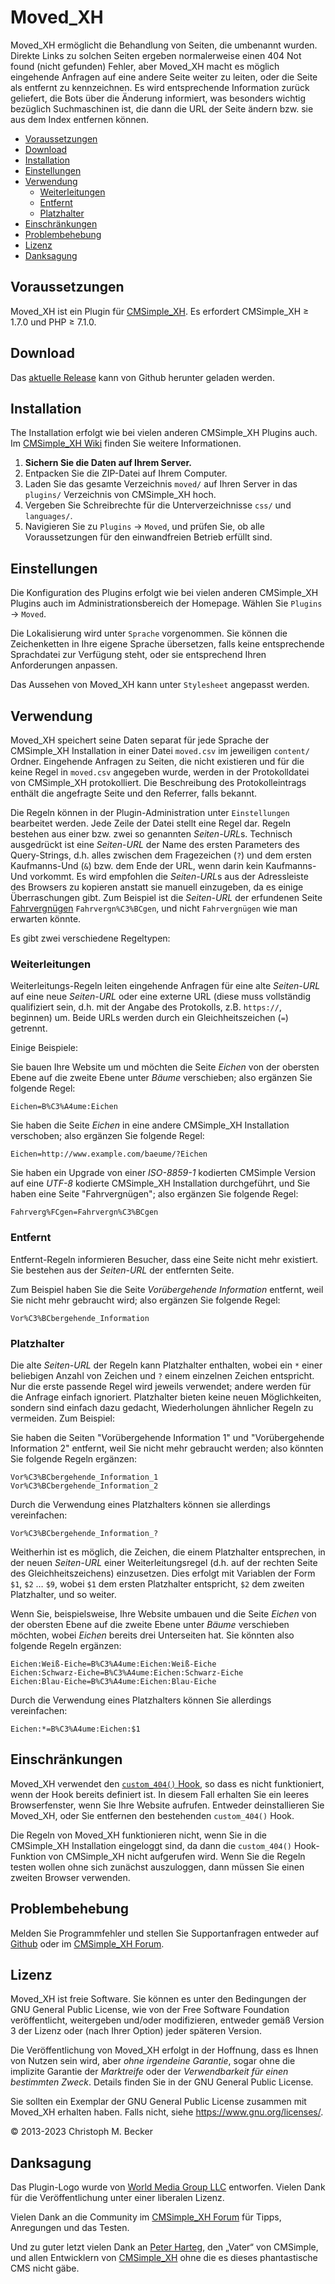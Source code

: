 # Moved_XH

Moved_XH ermöglicht die Behandlung von Seiten, die umbenannt wurden. Direkte
Links zu solchen Seiten ergeben normalerweise einen 404 Not found (nicht
gefunden) Fehler, aber Moved_XH macht es möglich eingehende Anfragen auf
eine andere Seite weiter zu leiten, oder die Seite als entfernt zu
kennzeichnen. Es wird entsprechende Information zurück geliefert, die Bots
über die Änderung informiert, was besonders wichtig bezüglich Suchmaschinen
ist, die dann die URL der Seite ändern bzw. sie aus dem Index entfernen
können.

- [Voraussetzungen](#voraussetzungen)
- [Download](#download)
- [Installation](#installation)
- [Einstellungen](#einstellungen)
- [Verwendung](#verwendung)
  - [Weiterleitungen](#weiterleitungen)
  - [Entfernt](#entfernt)
  - [Platzhalter](#platzhalter)
- [Einschränkungen](#einschränkungen)
- [Problembehebung](#problembehebung)
- [Lizenz](#lizenz)
- [Danksagung](#danksagung)

## Voraussetzungen

Moved_XH ist ein Plugin für [CMSimple_XH](https://www.cmsimple-xh.org/de/).
Es erfordert CMSimple_XH ≥ 1.7.0 und PHP ≥ 7.1.0.

## Download

Das [aktuelle Release](https://github.com/cmb69/moved_xh/releases/latest)
kann von Github herunter geladen werden.

## Installation

The Installation erfolgt wie bei vielen anderen CMSimple_XH Plugins auch.
Im [CMSimple_XH Wiki](https://wiki.cmsimple-xh.org/de/?fuer-anwender/arbeiten-mit-dem-cms/plugins)
finden Sie weitere Informationen.

1. **Sichern Sie die Daten auf Ihrem Server.**
1. Entpacken Sie die ZIP-Datei auf Ihrem Computer.
1. Laden Sie das gesamte Verzeichnis `moved/` auf Ihren Server in
   das `plugins/` Verzeichnis von CMSimple_XH hoch.
1. Vergeben Sie Schreibrechte für die Unterverzeichnisse `css/` und
   `languages/`.
1. Navigieren Sie zu `Plugins` → `Moved`, und prüfen Sie, ob alle
   Voraussetzungen für den einwandfreien Betrieb erfüllt sind.

## Einstellungen

Die Konfiguration des Plugins erfolgt wie bei vielen anderen
CMSimple_XH Plugins auch im Administrationsbereich der Homepage.
Wählen Sie `Plugins` → `Moved`.

Die Lokalisierung wird unter `Sprache` vorgenommen. Sie können die
Zeichenketten in Ihre eigene Sprache übersetzen, falls keine entsprechende
Sprachdatei zur Verfügung steht, oder sie entsprechend Ihren Anforderungen
anpassen.

Das Aussehen von Moved_XH kann unter `Stylesheet` angepasst werden.

## Verwendung

Moved_XH speichert seine Daten separat für jede Sprache der CMSimple_XH
Installation in einer Datei `moved.csv` im jeweiligen
`content/` Ordner. Eingehende Anfragen zu Seiten, die nicht
existieren und für die keine Regel in `moved.csv` angegeben
wurde, werden in der Protokolldatei von CMSimple_XH protokolliert. Die
Beschreibung des Protokolleintrags enthält die angefragte Seite und den
Referrer, falls bekannt.

Die Regeln können in der Plugin-Administration unter `Einstellungen`
bearbeitet werden. Jede Zeile der Datei stellt eine Regel dar. Regeln
bestehen aus einer bzw. zwei so genannten *Seiten-URL*s. Technisch
ausgedrückt ist eine *Seiten-URL* der Name des ersten Parameters des
Query-Strings, d.h. alles zwischen dem Fragezeichen (`?`) und dem
ersten Kaufmanns-Und (`&`) bzw. dem Ende der URL, wenn darin
kein Kaufmanns-Und vorkommt. Es wird empfohlen die *Seiten-URL*s aus
der Adressleiste des Browsers zu kopieren anstatt sie manuell einzugeben, da
es einige Überraschungen gibt. Zum Beispiel ist die *Seiten-URL* der
erfundenen Seite [Fahrvergnügen](https://www.example.com/?Fahrvergn%C3%BCgen)
`Fahrvergn%C3%BCgen`, und nicht `Fahrvergnügen` wie man erwarten könnte.

Es gibt zwei verschiedene Regeltypen:

### Weiterleitungen

Weiterleitungs-Regeln leiten eingehende Anfragen für eine alte
*Seiten-URL* auf eine neue *Seiten-URL* oder eine externe URL
(diese muss vollständig qualifiziert sein, d.h. mit der Angabe des
Protokolls, z.B. `https://`, beginnen) um. Beide URLs werden durch
ein Gleichheitszeichen (`=`) getrennt.

Einige Beispiele:

Sie bauen Ihre Website um und möchten die Seite *Eichen* von der obersten
Ebene auf die zweite Ebene unter *Bäume* verschieben; also ergänzen Sie
folgende Regel:

    Eichen=B%C3%A4ume:Eichen

Sie haben die Seite *Eichen* in eine andere CMSimple_XH Installation
verschoben; also ergänzen Sie folgende Regel:

    Eichen=http://www.example.com/baeume/?Eichen

Sie haben ein Upgrade von einer *ISO-8859-1* kodierten CMSimple Version
auf eine *UTF-8* kodierte CMSimple_XH Installation durchgeführt, und
Sie haben eine Seite "Fahrvergnügen"; also ergänzen Sie folgende Regel:

    Fahrverg%FCgen=Fahrvergn%C3%BCgen

### Entfernt

Entfernt-Regeln informieren Besucher, dass eine Seite nicht mehr existiert.
Sie bestehen aus der *Seiten-URL* der entfernten Seite.

Zum Beispiel haben Sie die Seite *Vorübergehende Information* entfernt, weil Sie nicht
mehr gebraucht wird; also ergänzen Sie folgende Regel:

    Vor%C3%BCbergehende_Information

### Platzhalter

Die alte *Seiten-URL* der Regeln kann Platzhalter enthalten, wobei ein
`*` einer beliebigen Anzahl von Zeichen und `?`
einem einzelnen Zeichen entspricht. Nur die erste passende Regel wird
jeweils verwendet; andere werden für die Anfrage einfach ignoriert.
Platzhalter bieten keine neuen Möglichkeiten, sondern sind einfach dazu
gedacht, Wiederholungen ähnlicher Regeln zu vermeiden.
Zum Beispiel:

Sie haben die Seiten "Vorübergehende Information 1" und "Vorübergehende
Information 2" entfernt, weil Sie nicht mehr gebraucht werden; also könnten
Sie folgende Regeln ergänzen:

    Vor%C3%BCbergehende_Information_1
    Vor%C3%BCbergehende_Information_2

Durch die Verwendung eines Platzhalters können sie allerdings vereinfachen:

    Vor%C3%BCbergehende_Information_?

Weitherhin ist es möglich, die Zeichen, die einem Platzhalter entsprechen,
in der neuen *Seiten-URL* einer Weiterleitungsregel (d.h. auf der
rechten Seite des Gleichheitszeichens) einzusetzen.
Dies erfolgt mit Variablen der Form `$1`, `$2` … `$9`,
wobei `$1` dem ersten Platzhalter entspricht,
`$2` dem zweiten Platzhalter, und so weiter.

Wenn Sie, beispielsweise, Ihre Website umbauen und die Seite *Eichen* von der obersten
Ebene auf die zweite Ebene unter *Bäume* verschieben möchten, wobei *Eichen* bereits
drei Unterseiten hat. Sie könnten also folgende Regeln ergänzen:

    Eichen:Weiß-Eiche=B%C3%A4ume:Eichen:Weiß-Eiche
    Eichen:Schwarz-Eiche=B%C3%A4ume:Eichen:Schwarz-Eiche
    Eichen:Blau-Eiche=B%C3%A4ume:Eichen:Blau-Eiche

Durch die Verwendung eines Platzhalters können Sie allerdings vereinfachen:

    Eichen:*=B%C3%A4ume:Eichen:$1

## Einschränkungen

Moved_XH verwendet den
[`custom_404()` Hook](https://wiki.cmsimple-xh.org/de/?tipps-und-tricks/eigene-404-seite),
so dass es nicht funktioniert, wenn der Hook bereits definiert
ist. In diesem Fall erhalten Sie ein leeres Browserfenster, wenn Sie Ihre
Website aufrufen. Entweder deinstallieren Sie Moved_XH, oder Sie entfernen
den bestehenden `custom_404()` Hook.

Die Regeln von Moved_XH funktionieren nicht, wenn Sie in die CMSimple_XH
Installation eingeloggt sind, da dann die `custom_404()`
Hook-Funktion von CMSimple_XH nicht aufgerufen wird. Wenn Sie die Regeln
testen wollen ohne sich zunächst auszuloggen, dann müssen Sie einen zweiten
Browser verwenden.

## Problembehebung

Melden Sie Programmfehler und stellen Sie Supportanfragen entweder auf
[Github](https://github.com/cmb69/moved_xh/issues)
oder im [CMSimple_XH Forum](https://cmsimpleforum.com/).

## Lizenz

Moved_XH ist freie Software. Sie können es unter den Bedingungen
der GNU General Public License, wie von der Free Software Foundation
veröffentlicht, weitergeben und/oder modifizieren, entweder gemäß
Version 3 der Lizenz oder (nach Ihrer Option) jeder späteren Version.

Die Veröffentlichung von Moved_XH erfolgt in der Hoffnung, dass es
Ihnen von Nutzen sein wird, aber *ohne irgendeine Garantie*, sogar ohne
die implizite Garantie der *Marktreife* oder der *Verwendbarkeit für einen
bestimmten Zweck*. Details finden Sie in der GNU General Public License.

Sie sollten ein Exemplar der GNU General Public License zusammen mit
Moved_XH erhalten haben. Falls nicht, siehe <https://www.gnu.org/licenses/>.

© 2013-2023 Christoph M. Becker

## Danksagung

Das Plugin-Logo wurde von [World Media Group LLC](https://www.mymovingreviews.com/)
entworfen. Vielen Dank für die Veröffentlichung unter einer liberalen Lizenz.

Vielen Dank an die Community im [CMSimple_XH Forum](https://www.cmsimpleforum.com/)
für Tipps, Anregungen und das Testen.

Und zu guter letzt vielen Dank an [Peter Harteg](http://www.harteg.dk/),
den „Vater“ von CMSimple, und allen Entwicklern von
[CMSimple_XH](https://www.cmsimple-xh.org/de/) ohne die es dieses
phantastische CMS nicht gäbe.
